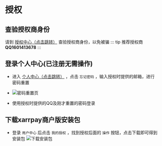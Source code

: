# 授权
## 查验授权商身份
请到 [授权中心（点击跳转）](https://aupay.52nyg.com/) 查验授权商身份，以免被骗
::: tip
推荐授权商 **QQ1601413678**
:::

## 登录个人中心(已注册无需操作)

- 进入 [个人中心（点击跳转）](https://aupay.52nyg.com/user) ，点击 `忘记密码` ，输入授权时提供的邮箱，进行密码重置
- ![密码重置页](https://s2.loli.net/2024/03/30/aSgMUhYbTc9OvtJ.png)

- 使用授权时提供的QQ及刚才重置的密码登录

## 下载xarrpay商户版安装包

- 登录 `用户中心` 后点击 `我的授权` ，找到授权后面的 `操作` 按钮，点击下载即可得到安装包
![下载安装包](https://s2.loli.net/2024/03/30/Ft5jkfGbu7diyzI.png)
